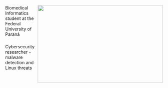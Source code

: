 
## 
<img src="https://images.alphacoders.com/131/1317390.png" min-width="400px" max-width="400px" width="400px" height="250px" align="right">


 Biomedical Informatics student at the Federal University of Paraná
 ###
Cybersecurity researcher - malware detection and Linux threats
